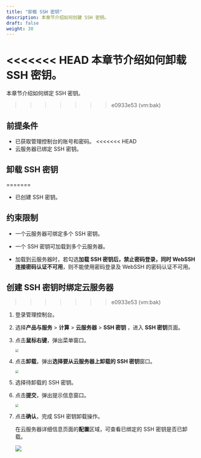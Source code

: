 ```yaml
---
title: "卸载 SSH 密钥"
description: 本章节介绍如何创建 SSH 密钥。
draft: false
weight: 30
---
```


<<<<<<< HEAD
本章节介绍如何卸载 SSH 密钥。
=======
本章节介绍如何绑定 SSH 密钥。
>>>>>>> e0933e53 (vm:bak)

## 前提条件

- 已获取管理控制台的账号和密码。
<<<<<<< HEAD
- 云服务器已绑定 SSH 密钥。

## 卸载 SSH 密钥
=======
- 已创建 SSH 密钥。

## 约束限制

- 一个云服务器可绑定多个 SSH 密钥。

- 一个 SSH 密钥可加载到多个云服务器。
- 加载到云服务器时，若勾选**加载 SSH 密钥后，禁止密码登录，同时 WebSSH 连接密码认证不可用**，则不能使用密码登录及 WebSSH 的密码认证不可用。

## 创建 SSH 密钥时绑定云服务器
>>>>>>> e0933e53 (vm:bak)

1. 登录管理控制台。

1. 选择**产品与服务** > **计算** > **云服务器** >  **SSH 密钥** ，进入 **SSH 密钥**页面。

3. 点击**鼠标右键**，弹出菜单窗口。

   <img src="/compute/vm/_images/vm_ssh_unload.png" style="zoom:50%;" />

4. 点击**卸载**，弹出**选择要从云服务器上卸载的 SSH 密钥**窗口。

   <img src="/compute/vm/_images/vm_ssh_unload_choose.png" style="zoom:50%;" />

5. 选择待卸载的 SSH 密钥。

6. 点击**提交**，弹出提示信息窗口。

   <img src="/compute/vm/_images/vm_ssh_unload_confirm.png" style="zoom:50%;" />

7. 点击**确认**，完成 SSH 密钥卸载操作。

   在云服务器详细信息页面的**配置**区域，可查看已绑定的 SSH 密钥是否已卸载。

   ![](/compute/vm/_images/vm_ssh_bind_site.png)
